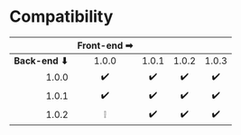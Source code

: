 # Compatibility

|              |Front-end ➡|        |        |        |
|-------------:|:---------:|:------:|:------:|:------:|
|**Back-end ⬇**|      1.0.0|   1.0.1|   1.0.2|   1.0.3|
|         1.0.0|          ✔️|       ✔️|       ✔️|       ✔️|
|         1.0.1|          ✔️|       ✔️|       ✔️|       ✔️|
|         1.0.2|         ❕|       ✔️|       ✔️|       ✔️|